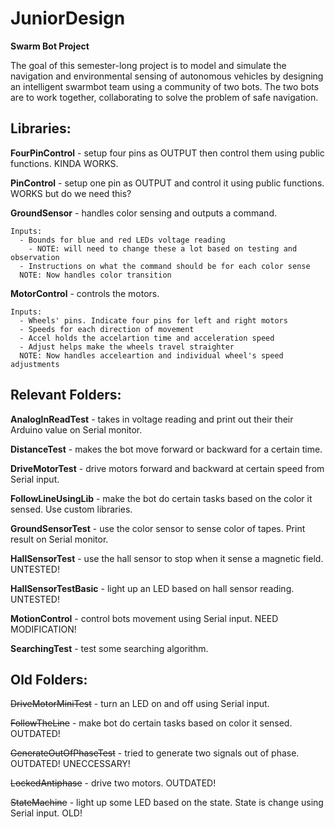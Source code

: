 # JuniorDesign
**Swarm Bot Project**

The goal of this semester-long project is to model and simulate the navigation and environmental sensing of autonomous vehicles by designing an intelligent swarmbot
team using a community of two bots. The two bots are to work together, collaborating to solve
the problem of safe navigation.

## Libraries:

**FourPinControl** - setup four pins as OUTPUT then control them using public functions. KINDA WORKS.

**PinControl** - setup one pin as OUTPUT and control it using public functions. WORKS but do we need this?

**GroundSensor** - handles color sensing and outputs a command.
<pre><code>Inputs: 
  - Bounds for blue and red LEDs voltage reading
    - NOTE: will need to change these a lot based on testing and observation
  - Instructions on what the command should be for each color sense
  NOTE: Now handles color transition
</code></pre>

**MotorControl** - controls the motors.
<pre><code>Inputs: 
  - Wheels' pins. Indicate four pins for left and right motors
  - Speeds for each direction of movement
  - Accel holds the accelartion time and acceleration speed
  - Adjust helps make the wheels travel straighter
  NOTE: Now handles acceleartion and individual wheel's speed adjustments
</code></pre>

## Relevant Folders:

**AnalogInReadTest** - takes in voltage reading and print out their their Arduino value on Serial monitor.

**DistanceTest** - makes the bot move forward or backward for a certain time.

**DriveMotorTest** - drive motors forward and backward at certain speed from Serial input.

**FollowLineUsingLib** - make the bot do certain tasks based on the color it sensed. Use custom libraries.

**GroundSensorTest** - use the color sensor to sense color of tapes. Print result on Serial monitor.

**HallSensorTest** - use the hall sensor to stop when it sense a magnetic field. UNTESTED!

**HallSensorTestBasic** - light up an LED based on hall sensor reading. UNTESTED!

**MotionControl** - control bots movement using Serial input. NEED MODIFICATION!

**SearchingTest** - test some searching algorithm.

## Old Folders:

~~DriveMotorMiniTest~~ - turn an LED on and off using Serial input.

~~FollowTheLine~~ - make bot do certain tasks based on color it sensed. OUTDATED!

~~GenerateOutOfPhaseTest~~ - tried to generate two signals out of phase. OUTDATED! UNECCESSARY!

~~LockedAntiphase~~ - drive two motors. OUTDATED!

~~StateMachine~~ - light up some LED based on the state. State is change using Serial input. OLD!
